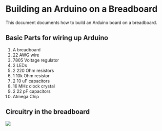 # Building an Arduino on a Breadboard

This document documents how to build an Arduino board on a breadboard.

## Basic Parts for wiring up Arduino

1. A breadboard
2. 22 AWG wire
3. 7805 Voltage regulator
4. 2 LEDs
5. 2 220 Ohm resistors
6. 1 10k Ohm resistor
7. 2 10 uF capacitors
8. 16 MHz clock crystal
9. 2 22 pF capacitors
10. Atmega Chip

## Circuitry in the breadboard
![](https://github.com/HHY1111/PCB-class-2023/blob/main/01-breadboard/images-breadboard/1.jpeg)
